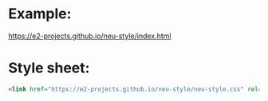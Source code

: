 # Example:
https://e2-projects.github.io/neu-style/index.html

# Style sheet:
``` html
<link href="https://e2-projects.github.io/neu-style/neu-style.css" rel="stylesheet">
```
